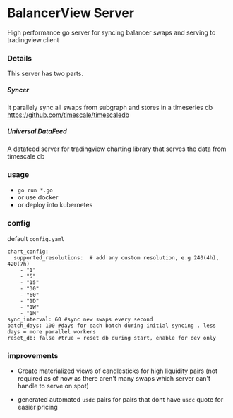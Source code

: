 # BalancerView Server

High performance go server for syncing balancer swaps and serving to tradingview client

### Details

This server has two parts. 

##### Syncer 

 It parallely sync all swaps from subgraph and stores in a timeseries db https://github.com/timescale/timescaledb

##### Universal DataFeed

A datafeed server for tradingview charting library that serves the data from timescale db

### usage

- `go run *.go`
- or use docker
- or deploy into kubernetes

### config 

default `config.yaml`

```
chart_config:
  supported_resolutions:  # add any custom resolution, e.g 240(4h), 420(7h)
    - "1"
    - "5"
    - "15"
    - "30"
    - "60"
    - "1D"
    - "1W"
    - "1M"
sync_interval: 60 #sync new swaps every second
batch_days: 100 #days for each batch during initial syncing . less days = more parallel workers
reset_db: false #true = reset db during start, enable for dev only
```

### improvements

- Create materialized views of candlesticks for high liquidity pairs (not required as of now as there aren't many swaps which server can't handle to serve on spot)

- generated automated `usdc` pairs for pairs that dont have `usdc` quote for easier pricing